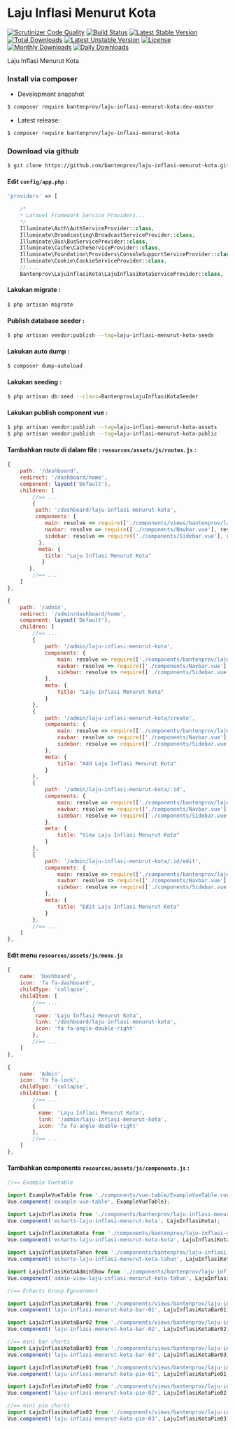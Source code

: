 # Laju Inflasi Menurut Kota

[![Scrutinizer Code Quality](https://scrutinizer-ci.com/g/bantenprov/laju-inflasi-menurut-kota/badges/quality-score.png?b=master)](https://scrutinizer-ci.com/g/bantenprov/laju-inflasi-menurut-kota/?branch=master)
[![Build Status](https://scrutinizer-ci.com/g/bantenprov/laju-inflasi-menurut-kota/badges/build.png?b=master)](https://scrutinizer-ci.com/g/bantenprov/laju-inflasi-menurut-kota/build-status/master)
[![Latest Stable Version](https://poser.pugx.org/bantenprov/laju-inflasi-menurut-kota/v/stable)](https://packagist.org/packages/bantenprov/laju-inflasi-menurut-kota)
[![Total Downloads](https://poser.pugx.org/bantenprov/laju-inflasi-menurut-kota/downloads)](https://packagist.org/packages/bantenprov/laju-inflasi-menurut-kota)
[![Latest Unstable Version](https://poser.pugx.org/bantenprov/laju-inflasi-menurut-kota/v/unstable)](https://packagist.org/packages/bantenprov/laju-inflasi-menurut-kota)
[![License](https://poser.pugx.org/bantenprov/laju-inflasi-menurut-kota/license)](https://packagist.org/packages/bantenprov/laju-inflasi-menurut-kota)
[![Monthly Downloads](https://poser.pugx.org/bantenprov/laju-inflasi-menurut-kota/d/monthly)](https://packagist.org/packages/bantenprov/laju-inflasi-menurut-kota)
[![Daily Downloads](https://poser.pugx.org/bantenprov/laju-inflasi-menurut-kota/d/daily)](https://packagist.org/packages/bantenprov/laju-inflasi-menurut-kota)

Laju Inflasi Menurut Kota

### Install via composer

- Development snapshot

```bash
$ composer require bantenprov/laju-inflasi-menurut-kota:dev-master
```

- Latest release:

```bash
$ composer require bantenprov/laju-inflasi-menurut-kota
```

### Download via github

```bash
$ git clone https://github.com/bantenprov/laju-inflasi-menurut-kota.git
```

#### Edit `config/app.php` :

```php
'providers' => [

    /*
    * Laravel Framework Service Providers...
    */
    Illuminate\Auth\AuthServiceProvider::class,
    Illuminate\Broadcasting\BroadcastServiceProvider::class,
    Illuminate\Bus\BusServiceProvider::class,
    Illuminate\Cache\CacheServiceProvider::class,
    Illuminate\Foundation\Providers\ConsoleSupportServiceProvider::class,
    Illuminate\Cookie\CookieServiceProvider::class,
    //....
    Bantenprov\LajuInflasiKota\LajuInflasiKotaServiceProvider::class,
```

#### Lakukan migrate :

```bash
$ php artisan migrate
```

#### Publish database seeder :

```bash
$ php artisan vendor:publish --tag=laju-inflasi-menurut-kota-seeds
```

#### Lakukan auto dump :

```bash
$ composer dump-autoload
```

#### Lakukan seeding :

```bash
$ php artisan db:seed --class=BantenprovLajuInflasiKotaSeeder
```

#### Lakukan publish component vue :

```bash
$ php artisan vendor:publish --tag=laju-inflasi-menurut-kota-assets
$ php artisan vendor:publish --tag=laju-inflasi-menurut-kota-public
```
#### Tambahkan route di dalam file : `resources/assets/js/routes.js` :

```javascript
{
    path: '/dashboard',
    redirect: '/dashboard/home',
    component: layout('Default'),
    children: [
        //== ...
        {
         path: '/dashboard/laju-inflasi-menurut-kota',
         components: {
            main: resolve => require(['./components/views/bantenprov/laju-inflasi-menurut-kota/DashboardLajuInflasiKota.vue'], resolve),
            navbar: resolve => require(['./components/Navbar.vue'], resolve),
            sidebar: resolve => require(['./components/Sidebar.vue'], resolve)
          },
          meta: {
            title: "Laju Inflasi Menurut Kota"
           }
       },
        //== ...
    ]
},
```

```javascript
{
    path: '/admin',
    redirect: '/admin/dashboard/home',
    component: layout('Default'),
    children: [
        //== ...
        {
            path: '/admin/laju-inflasi-menurut-kota',
            components: {
                main: resolve => require(['./components/bantenprov/laju-inflasi-menurut-kota/LajuInflasiKota.index.vue'], resolve),
                navbar: resolve => require(['./components/Navbar.vue'], resolve),
                sidebar: resolve => require(['./components/Sidebar.vue'], resolve)
            },
            meta: {
                title: "Laju Inflasi Menurut Kota"
            }
        },
        {
            path: '/admin/laju-inflasi-menurut-kota/create',
            components: {
                main: resolve => require(['./components/bantenprov/laju-inflasi-menurut-kota/LajuInflasiKota.add.vue'], resolve),
                navbar: resolve => require(['./components/Navbar.vue'], resolve),
                sidebar: resolve => require(['./components/Sidebar.vue'], resolve)
            },
            meta: {
                title: "Add Laju Inflasi Menurut Kota"
            }
        },
        {
            path: '/admin/laju-inflasi-menurut-kota/:id',
            components: {
                main: resolve => require(['./components/bantenprov/laju-inflasi-menurut-kota/LajuInflasiKota.show.vue'], resolve),
                navbar: resolve => require(['./components/Navbar.vue'], resolve),
                sidebar: resolve => require(['./components/Sidebar.vue'], resolve)
            },
            meta: {
                title: "View Laju Inflasi Menurut Kota"
            }
        },
        {
            path: '/admin/laju-inflasi-menurut-kota/:id/edit',
            components: {
                main: resolve => require(['./components/bantenprov/laju-inflasi-menurut-kota/LajuInflasiKota.edit.vue'], resolve),
                navbar: resolve => require(['./components/Navbar.vue'], resolve),
                sidebar: resolve => require(['./components/Sidebar.vue'], resolve)
            },
            meta: {
                title: "Edit Laju Inflasi Menurut Kota"
            }
        },
        //== ...
    ]
},
```
#### Edit menu `resources/assets/js/menu.js`

```javascript
{
    name: 'Dashboard',
    icon: 'fa fa-dashboard',
    childType: 'collapse',
    childItem: [
        //== ...
        {
         name: 'Laju Inflasi Menurut Kota',
         link: '/dashboard/laju-inflasi-menurut-kota',
         icon: 'fa fa-angle-double-right'
        },
        //== ...
    ]
},
```

```javascript
{
    name: 'Admin',
    icon: 'fa fa-lock',
    childType: 'collapse',
    childItem: [
        //== ...
        {
          name: 'Laju Inflasi Menurut Kota',
          link: '/admin/laju-inflasi-menurut-kota',
          icon: 'fa fa-angle-double-right'
        },
        //== ...
    ]
},
```

#### Tambahkan components `resources/assets/js/components.js` :

```javascript
//== Example Vuetable

import ExampleVueTable from './components/vue-table/ExampleVueTable.vue';
Vue.component('example-vue-table', ExampleVueTable);

import LajuInflasiKota from './components/bantenprov/laju-inflasi-menurut-kota/LajuInflasiKota.chart.vue';
Vue.component('echarts-laju-inflasi-menurut-kota', LajuInflasiKota);

import LajuInflasiKotaKota from './components/bantenprov/laju-inflasi-menurut-kota/LajuInflasiKotaKota.chart.vue';
Vue.component('echarts-laju-inflasi-menurut-kota-kota', LajuInflasiKotaKota);

import LajuInflasiKotaTahun from './components/bantenprov/laju-inflasi-menurut-kota/LajuInflasiKotaTahun.chart.vue';
Vue.component('echarts-laju-inflasi-menurut-kota-tahun', LajuInflasiKotaTahun);

import LajuInflasiKotaAdminShow from './components/bantenprov/laju-inflasi-menurut-kota/LajuInflasiKotaAdmin.show.vue';
Vue.component('admin-view-laju-inflasi-menurut-kota-tahun', LajuInflasiKotaAdminShow);

//== Echarts Group Egoverment

import LajuInflasiKotaBar01 from './components/views/bantenprov/laju-inflasi-menurut-kota/LajuInflasiKotaBar01.vue';
Vue.component('laju-inflasi-menurut-kota-bar-01', LajuInflasiKotaBar01);

import LajuInflasiKotaBar02 from './components/views/bantenprov/laju-inflasi-menurut-kota/LajuInflasiKotaBar02.vue';
Vue.component('laju-inflasi-menurut-kota-bar-02', LajuInflasiKotaBar02);

//== mini bar charts
import LajuInflasiKotaBar03 from './components/views/bantenprov/laju-inflasi-menurut-kota/LajuInflasiKotaBar03.vue';
Vue.component('laju-inflasi-menurut-kota-bar-03', LajuInflasiKotaBar03);

import LajuInflasiKotaPie01 from './components/views/bantenprov/laju-inflasi-menurut-kota/LajuInflasiKotaPie01.vue';
Vue.component('laju-inflasi-menurut-kota-pie-01', LajuInflasiKotaPie01);

import LajuInflasiKotaPie02 from './components/views/bantenprov/laju-inflasi-menurut-kota/LajuInflasiKotaPie02.vue';
Vue.component('laju-inflasi-menurut-kota-pie-02', LajuInflasiKotaPie02);

//== mini pie charts
import LajuInflasiKotaPie03 from './components/views/bantenprov/laju-inflasi-menurut-kota/LajuInflasiKotaPie03.vue';
Vue.component('laju-inflasi-menurut-kota-pie-03', LajuInflasiKotaPie03);
```
